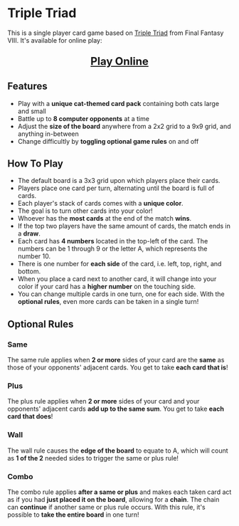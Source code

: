 # Triple Triad

This is a single player card game based on [Triple Triad](https://finalfantasy.fandom.com/wiki/Triple_Triad_(Final_Fantasy_VIII)) from Final Fantasy VIII. It's available for online play:

<center style="font-size: 1.7em">

**[Play Online](https://r-neal-kelly.github.io/triple_triad/)**

</center>

## Features
* Play with a **unique cat-themed card pack** containing both cats large and small
* Battle up to **8 computer opponents** at a time
* Adjust the **size of the board** anywhere from a 2x2 grid to a 9x9 grid, and anything in-between
* Change difficultly by **toggling optional game rules** on and off

## How To Play
* The default board is a 3x3 grid upon which players place their cards.
* Players place one card per turn, alternating until the board is full of cards.
* Each player's stack of cards comes with a **unique color**.
* The goal is to turn other cards into your color!
* Whoever has the **most cards** at the end of the match **wins**.
* If the top two players have the same amount of cards, the match ends in a **draw**.
* Each card has **4 numbers** located in the top-left of the card. The numbers can be 1 through 9 or the letter A, which represents the number 10.
* There is one number for **each side** of the card, i.e. left, top, right, and bottom.
* When you place a card next to another card, it will change into your color if your card has a **higher number** on the touching side.
* You can change multiple cards in one turn, one for each side. With the **optional rules**, even more cards can be taken in a single turn!

## Optional Rules

### Same
The same rule applies when **2 or more** sides of your card are the **same** as those of your opponents' adjacent cards. You get to take **each card that is**!

### Plus
The plus rule applies when **2 or more** sides of your card and your opponents' adjacent cards **add up to the same sum**. You get to take **each card that does**!

### Wall
The wall rule causes the **edge of the board** to equate to A, which will count as **1 of the 2** needed sides to trigger the same or plus rule!

### Combo
The combo rule applies **after a same or plus** and makes each taken card act as if you had **just placed it on the board**, allowing for a **chain**. The chain can **continue** if another same or plus rule occurs. With this rule, it's possible to **take the entire board** in one turn!